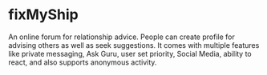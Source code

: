 # fixMyShip
An online forum for relationship advice. People can create profile for advising others as well as seek suggestions. It comes with multiple features like private messaging, Ask Guru, user set priority, Social Media, ability to react, and also supports anonymous activity. 
